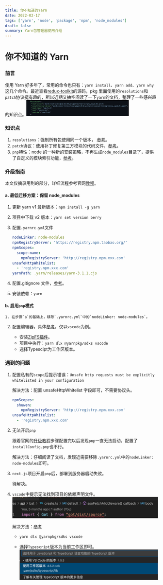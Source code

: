 ```yaml
---
title: 你不知道的Yarn
date: 2022-02-17
tags: ['yarn', 'node', 'package', 'npm', 'node_modules']
draft: false
summary: Yarn包管理器使用介绍
---
```


# 你不知道的 Yarn

### 前言

使用 Yarn 好多年了，常用的命令也只有：`yarn install`、`yarn add`、`yarn why`这几个命令。最近查看[redux-toolkit](https://github.com/reduxjs/redux-toolkit/blob/master/package.json)的源码，pkg 里面使用的`resolutions`和`patch`协议挺有趣的，所以近期又抽空阅读了一下`yarn`的文档，整理了一些感兴趣的知识点。<img src="../../../public/static/md-img/image-20220218073354965.png" alt="image-20220218073354965" style="zoom: 33%;" />

### 知识点

1. `resolutions`：强制所有包使用同一个版本， [参考](https://yarnpkg.com/configuration/manifest#resolutions)。
2. `patch`协议：使用补丁修复第三方模块的代码文件，[参考](https://yarnpkg.com/features/protocols/#patch)。
3. `pnp`特性：node 的一种新的安装策略，不再生成`node_modules`目录了，提供了自定义的模块索引功能，[参考](https://yarnpkg.com/features/pnp)。

### 升级指南

本文仅摘录用到的部分，详细流程参考官网[教程](https://yarnpkg.com/getting-started/migration)。

#### a. 最低迁移方案：保留 node_modules

1. 更新 yarn v1 最新版本：`npm install -g yarn`

2. 项目中下载 v2 版本：`yarn set version berry`

3. 配置`.yarnrc.yml`文件

   ```yaml {1-7}
   nodeLinker: node-modules
   npmRegistryServer: 'https://registry.npm.taobao.org/'
   npmScopes:
     scope-name:
       npmRegistryServer: 'http://registry.npm.xxx.com'
   unsafeHttpWhitelist:
     - 'registry.npm.xxx.com'
   yarnPath: .yarn/releases/yarn-3.1.1.cjs
   ```

4. 配置.gitignore 文件，[参考](https://yarnpkg.com/getting-started/qa#which-files-should-be-gitignored)。
5. 安装依赖：`yarn`

#### b. 启用`pnp`模式

    1. 在步骤`a`的基础上，移除`.yarnrc.yml`中的`nodeLinker: node-modules`。

2. 配置编辑器，具体[参考](https://yarnpkg.com/getting-started/editor-sdks)，仅以`vscode`为例。


     - 安装[ZipFS插件](https://marketplace.visualstudio.com/items?itemName=arcanis.vscode-zipfs)。
     - 项目中执行：`yarn dlx @yarnpkg/sdks vscode`
     - 选择Typescipt为工作区版本。

### 遇到的问题

1. 配置私有的`scope`后提示错误：`Unsafe http requests must be explicitly whitelisted in your configuration`

   解决方法：配置 unsafeHttpWhitelist 字段即可，不需要协议头。

   ```yaml {4-5}
   npmScopes:
     shuwen:
       npmRegistryServer: 'http://registry.npm.xxx.com'
   unsafeHttpWhitelist:
     - 'registry.npm.xxx.com'
   ```

2. 无法开启`pnp`

   跟着官网的[升级教程](https://yarnpkg.com/getting-started/migration)步骤配置完以后发现`pnp`一直无法启动，配置了`installConfig.pnp`也不行。

   解决方法：仔细阅读了文档，发现近需要移除`.yarnrc.yml`中的`nodeLinker: node-modules`即可。

3. `next.js`项目开启`pnp`后，部署到服务器启动失败。

   待解决。

4. `vscode`中提示无法找到项目的依赖声明文件。
   <img src="../../../public/static/md-img/image-20220217232118195.png" alt="image-20220217232118195" style="zoom:50%;" />

   解决方法：[参考](https://yarnpkg.com/getting-started/editor-sdks#vscode)

   - ```bash
     yarn dlx @yarnpkg/sdks vscode
     ```

   - 选择`Typescript`版本为当前工作区即可。<img src="../../../public/static/md-img/image-20220218073137131.png" alt="image-20220218073137131" style="zoom:50%;" />
